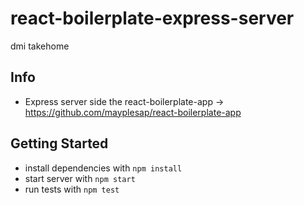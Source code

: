 # react-boilerplate-express-server
dmi takehome

## Info
- Express server side the react-boilerplate-app -> https://github.com/mayplesap/react-boilerplate-app

## Getting Started
  - install dependencies with `npm install`
  - start server with `npm start`
  - run tests with `npm test`
